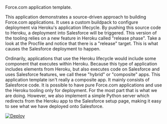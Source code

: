 Force.com application template.

This application demonstrates a source-driven approach to building Force.com applications. It uses a custom buildpack to configure deployment via Heroku's application lifecycle. By pushing this source code to Heroku, a deployment into Salesforce will be triggered. This version of the tooling relies on a new feature in Heroku called "release phase". Take a look at the Procfile and notice that there is a "release" target. This is what causes the Salesforce deployment to happen.

Ordinarily, applications that use the Heroku lifecycle would include some component that executes within Heroku. Because this type of application includes elements from Heroku, but also executes code on Salesforce and uses Salesforce features, we call these "hybrid" or "composite" apps. This application template isn't really a composite app. It mainly consists of Salesforce code. It is possible to have pure Force.com applications and use the Heroku tooling only for deployment. For the most part that is what we are doing. However, we also implement a simple Python server which redirects from the Heroku app to the Salesforce setup page, making it easy to see what we have deployed onto Salesforce. 

[![Deploy](https://www.herokucdn.com/deploy/button.png)](https://heroku.com/deploy)
